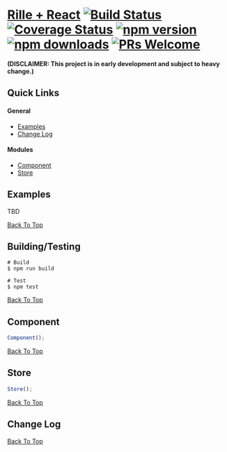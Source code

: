 # [Rille + React](http://www.rille.io) [![Build Status](https://img.shields.io/travis/dbmeads/rille-react/master.svg?style=flat-square)](https://travis-ci.org/dbmeads/rille-react) [![Coverage Status](https://img.shields.io/coveralls/dbmeads/rille-react/master.svg?style=flat-square)](https://coveralls.io/github/dbmeads/rille-react?branch=master) [![npm version](https://img.shields.io/npm/v/rille-react.svg?style=flat-square)](https://www.npmjs.com/package/rille-react) [![npm downloads](https://img.shields.io/npm/dm/rille-react.svg?style=flat-square)](https://www.npmjs.com/package/rille-react) [![PRs Welcome](https://img.shields.io/badge/PRs-welcome-brightgreen.svg?style=flat-square)](CONTRIBUTING.md#pull-requests)

**(DISCLAIMER: This project is in early development and subject to heavy change.)**

## Quick Links

#### General
* [Examples](#examples)
* [Change Log](#change-log)

#### Modules
* [Component](#component)
* [Store](#store)

## Examples

TBD

[Back To Top](#quick-links)

## Building/Testing

```
# Build
$ npm run build

# Test
$ npm test
```

[Back To Top](#quick-links)

## Component

```js
Component();
```

[Back To Top](#quick-links)

## Store

```js
Store();
```

[Back To Top](#quick-links)

## Change Log

[Back To Top](#quick-links)